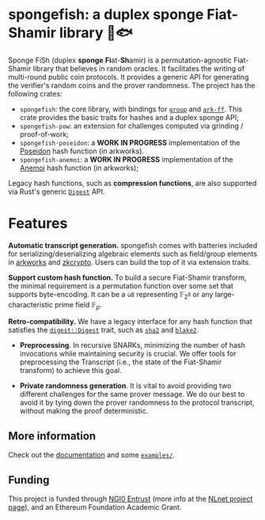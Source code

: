 spongefish: a duplex sponge Fiat-Shamir library 🧽🐟
=========

Sponge FiSh (duplex **sponge** **Fi**at-**Sh**amir) is a permutation-agnostic Fiat-Shamir library that believes in random oracles.
It facilitates the writing of multi-round public coin protocols.
It provides a generic API for generating the verifier's random coins and the prover randomness.
The project has the following crates:

- `spongefish`: the core library, with bindings for [`group`](https://github.com/zkcrypto/group) and [`ark-ff`](https://arkworks.rs). This crate provides the basic traits for hashes and a duplex sponge API;
- `spongefish-pow`: an extension for challenges computed via grinding / proof-of-work;
- `spongefish-poseidon`: a **WORK IN PROGRESS** implementation of the [Poseidon](https://anemoi-hash.github.io/) hash function (in arkworks).
- `spongefish-anemoi`: a **WORK IN PROGRESS** implementation of the [Anemoi](https://anemoi-hash.github.io/) hash function (in arkworks);

Legacy hash functions, such as **compression functions**, are also supported via Rust's generic [`Digest`](https://docs.rs/digest/latest/digest/) API.

# Features

**Automatic transcript generation.** spongefish comes with batteries included for serializing/deserializing algebraic elements such as field/group elements in [arkworks](https://github.com/arkworks-rs/algebra) and [zkcrypto](https://github.com/zkcrypto/group). Users can build the top of it via extension traits.

**Support custom hash function.**
To build a secure Fiat-Shamir transform, the minimal requirement is a permutation function over some set that supports byte-encoding. It can be a `u8` representing $\mathbb{F}_{2^8}$ or any large-characteristic prime field $\mathbb{F}_p$.

**Retro-compatibility.**
We have a legacy interface for any hash function that satisfies the [`digest::Digest`](https://docs.rs/digest/latest/digest/trait.Digest.html) trait, such as [`sha2`](https://crates.io/crates/sha2) and [`blake2`](https://crates.io/crates/blake2).

- **Preprocessing**.
In recursive SNARKs, minimizing the number of hash invocations
while maintaining security is crucial. We offer tools for preprocessing the Transcript (i.e., the state of the Fiat-Shamir transform) to achieve this goal.

- **Private randomness generation**.
It is vital to avoid providing two different challenges for the same prover message. We do our best to avoid it by tying down the prover randomness to the protocol transcript, without making the proof deterministic.

## More information
Check out the [documentation](https://arkworks.rs/spongefish/) and some [`examples/`](https://github.com/arkworks-rs/spongefish/tree/main/spongefish/examples).

## Funding

This project is funded through [NGI0 Entrust](https://nlnet.nl/entrust) (more info at the [NLnet project page](https://nlnet.nl/project/sigmaprotocols)), and an Ethereum Foundation Academic Grant.


